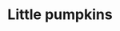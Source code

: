 ---
layout: item
raw_url: https://prdwebappstorage.blob.core.windows.net/kansaspattons/images/gallery-2009-10-28/photo00422.jpg
thumb_url: https://prdwebappstorage.blob.core.windows.net/kansaspattons/images/gallery-2009-10-28/thumb_photo00422.jpg
index: 2
title: Little pumpkins
---